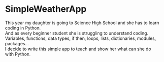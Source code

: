 # SimpleWeatherApp
This year my daughter is going to Science High School and she has to learn coding in Python. <br /> 
And as every beginner student she is struggling to understand coding. <br />
Variables, functions, data types, if then, loops, lists, dictionaries, modules, packages... <br />
I decide to write this simple app to teach and show her what can she do with Python. <br />


